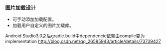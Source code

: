 ### 图片加载设计
- 可手动添加加载配置。
- 加载用户自定义的图片加载库。



Android Studio3.0之后gradle.build中dependencie依赖由compile变为implementation
http://blog.csdn.net/qq_26585943/article/details/73739427